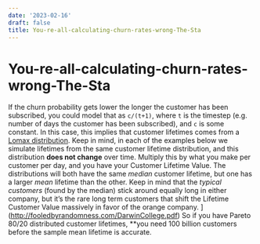 ```yaml
---
date: '2023-02-16'
draft: false
title: You-re-all-calculating-churn-rates-wrong-The-Sta
---
```


# You-re-all-calculating-churn-rates-wrong-The-Sta

If the churn probability gets lower the longer the customer has been subscribed, you could model that as `c/(t+1)`, where `t` is the timestep (e.g. number of days the customer has been subscribed), and `c` is some constant.
In this case, this implies that customer lifetimes comes from a [Lomax distribution](https://en.wikipedia.org/wiki/Lomax_distribution).
Keep in mind, in each of the examples below we simulate lifetimes from the same customer lifetime distribution, and this distribution **does not change** over time.
Multiply this by what you make per customer per day, and you have your Customer Lifetime Value.
The distributions will both have the same *median* customer lifetime, but one has a larger *mean* lifetime than the other.
Keep in mind that the *typical customers* (found by the median) stick around equally long in either company, but it’s the rare long term customers that shift the Lifetime Customer Value massively in favor of the orange company.
](http://fooledbyrandomness.com/DarwinCollege.pdf) So if you have Pareto 80/20 distributed customer lifetimes, **you need 100 billion customers before the sample mean lifetime is accurate.
